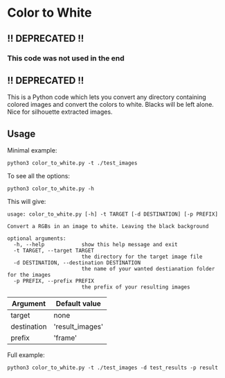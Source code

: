 # Color to White
## !! DEPRECATED !!
### This code was not used in the end

 !! DEPRECATED !!
 ------


This is a Python code which lets you convert any directory containing colored images and convert the colors to white. Blacks will be left alone. Nice for silhouette extracted images.

## Usage
Minimal example: 
```
python3 color_to_white.py -t ./test_images 
```

To see all the options:
```
python3 color_to_white.py -h
```

This will give: 
```
usage: color_to_white.py [-h] -t TARGET [-d DESTINATION] [-p PREFIX]

Convert a RGBs in an image to white. Leaving the black background

optional arguments:
  -h, --help            show this help message and exit
  -t TARGET, --target TARGET
                        the directory for the target image file
  -d DESTINATION, --destination DESTINATION
                        the name of your wanted destianation folder for the images
  -p PREFIX, --prefix PREFIX
                        the prefix of your resulting images
```

| Argument    | Default value |
|-------------|---------------|
| target      | none          |
| destination |'result_images'|
| prefix      |'frame'        |

Full example: 
```
python3 color_to_white.py -t ./test_images -d test_results -p result
``` 